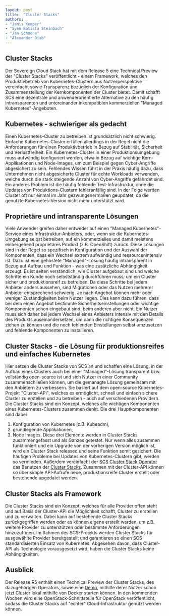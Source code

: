 ```yaml
---
layout: post
title:  "Cluster Stacks"
authors: 
- "Janis Kemper"
- "Sven Batista Steinbach"
- "Jan Schoone"
- "Alexander Diab"
---
```

## Cluster Stacks

Der Sovereign Cloud Stack hat mit dem Release 5 eine Technical Preview der "Cluster Stacks" veröffentlicht - einem Framework, welches den Produktivbetrieb von Kubernetes-Clustern aus Nutzerperspektive vereinfacht sowie Transparenz bezüglich der Konfiguration und Zusammenstellung der Kernkomponenten der Cluster bietet.
Damit schafft SCS eine dezentrale und anwenderorientierte Alternative zu den häufig intransparenten und untereinander inkompatiblen kommerziellen "Managed Kubernetes"-Angeboten.

## Kubernetes - schwieriger als gedacht
Einen Kubernetes-Cluster zu betreiben ist grundsätzlich nicht schwierig. Einfache Kubernetes-Cluster erfüllen allerdings in der Regel nicht die Anforderungen für einen Produktivbetrieb in Bezug auf Stabilität, Sicherheit und Verlustfreiheit. Ein Kubernetes-Cluster in einer Produktionsumgebung muss aufwändig konfiguriert werden, etwa in Bezug auf wichtige Kern-Applikationen und Node-Images, um zum Beispiel gegen Cyber-Angriffe abgesichert zu sein. Fehlendes Wissen führt in der Praxis häufig dazu, dass Unternehmen nicht abgesicherte Cluster für echte Workloads verwenden, welche durch die stark steigende Anzahl von Cyber-Angriffe gefährdet sind.
Ein anderes Problem ist die häufig fehlende Test-Infrastruktur, ohne die Updates von Produktions-Clustern fehleranfällig sind. In der Folge werden Cluster oft nur einmal im Jahr gezwungenermaßen geupdatet, da die genutzte Kubernetes-Version nicht mehr unterstützt wird.

## Proprietäre und intransparente Lösungen
Viele Anwender greifen daher entweder auf einen "Managed Kubernetes"-Service eines Infrastruktur-Anbieters, oder, wenn sie die Kubernetes-Umgebung selbst betreiben, auf ein kommerzielles und damit meistens einhergehend proprietäres Produkt (z.B. OpenShift) zurück.
Diese Lösungen sind in der Regel so spezifisch in Konfiguration und der Auswahl der Komponenten, dass ein Wechsel extrem aufwändig und ressourcenintensiv ist. Dazu ist eine gehostete "Managed"-Lösung häufig intransparent in Bezug auf Aufbau und Funktion - was eine zusätzliche Abhängigkeit erzeugt. Es ist selten verständlich, wie Cluster aufgebaut sind und welche Schritte ein Kunde noch selbstständig durchführen muss, um ein Cluster sicher und produktionsreif zu betreiben. Da diese Schritte bei jedem Anbieter anders aussehen, sind Migrationen oder das Nutzen mehrerer Anbieter entsprechend schwierig.
Je nach Angebot können mehr oder weniger Zuständigkeiten beim Nutzer liegen. Dies kann dazu führen, dass bei dem einen Angebot bestimmte Sicherheitseinstellungen oder wichtige Komponenten schon eingebaut sind, beim anderen aber nicht. Ein Nutzer muss sich daher bei jedem Wechsel eines Anbieters intensiv mit den Details des Produkts auseinandersetzen, um dann die richtigen Konsequenzen ziehen zu können und die noch fehlenden Einstellungen selbst umzusetzen und fehlende Komponenten zu installieren.

## Cluster Stacks - die Lösung für produktionsreifes und einfaches Kubernetes
Hier setzen die Cluster Stacks von SCS an und schaffen eine Lösung, in der Aufbau eines Clusters auch bei einer "Managed"-Lösung transparent bzw. vollständig open-source ist und sich Nutzer in einer Community zusammenschließen können, um die gemanagte Lösung gemeinsam mit den Anbietern zu verbessern. Sie basiert auf dem open-source Kubernetes-Projekt "Cluster-API", welches es ermöglicht, schnell und einfach sichere Cluster zu erstellen und zu betreiben - auch auf verschiedenen Providern.
Die Cluster Stacks sind ein Konzept, welches alle wichtigen Komponenten eines Kubernetes-Clusters zusammen denkt. Die drei Hauptkomponenten sind dabei
1. Konfiguration von Kubernetes (z.B. Kubeadm),
2. grundlegende Applikationen,
3. Node Images.
Diese drei Elemente werden in Cluster Stacks zusammengefasst und als Ganzes getestet. Nur wenn alles zusammen funktioniert und ein Upgrade von der vorherigen Version möglich ist, wird ein Cluster Stack released und seine Funktion somit gesichert. Die häufigen Probleme bei Updates von Kubernetes-Clustern gibt, werden so vermieden.
Außerdem vereinfacht der [SCS Cluster Stack Operator](https://github.com/SovereignCloudStack//cluster-stack-operator) das Benutzen der [Cluster Stacks](https://github.com/SovereignCloudStack//cluster-stacks). Zusammen mit der Cluster-API können so über simple API-Aufrufe neue, produktionsreife Cluster erstellt oder bestehende upgedatet werden.

## Cluster Stacks als Framework
Die Cluster Stacks sind ein Konzept, welches für alle Provider offen steht und auf Basis der Cluster-API die Möglichkeit schafft, Cluster zu erstellen und zu verwalten. Dabei kann auf bestehende Cluster Stacks zurückgegriffen werden oder es können eigene erstellt werden, um z.B. weitere Provider zu unterstützen oder bestimmte Anforderungen hinzuzufügen.
Im Rahmen des SCS-Projekts werden Cluster Stacks für ausgewählte Provider bereitgestellt und garantieren so einen SCS-standardisierten Einsatz von Kubernetes. Abgesehen davon, dass Cluster-API als Technologie vorausgesetzt wird, haben die Cluster Stacks keine Abhängigkeiten.

## Ausblick
Der Release R5 enthält einen Technical Preview der Cluster Stacks, des dazugehörigen Operators, sowie eine [Demo](https://github.com/SovereignCloudStack/cluster-stacks-demo), mithilfe derer Nutzer schon jetzt Cluster lokal mithilfe von Docker starten können.
In den kommenden Wochen wird eine OpenStack-Schnittstelle für OpenStack veröffentlicht, sodass die Cluster Stacks auf "echter" Cloud-Infrastruktur genutzt werden können.
